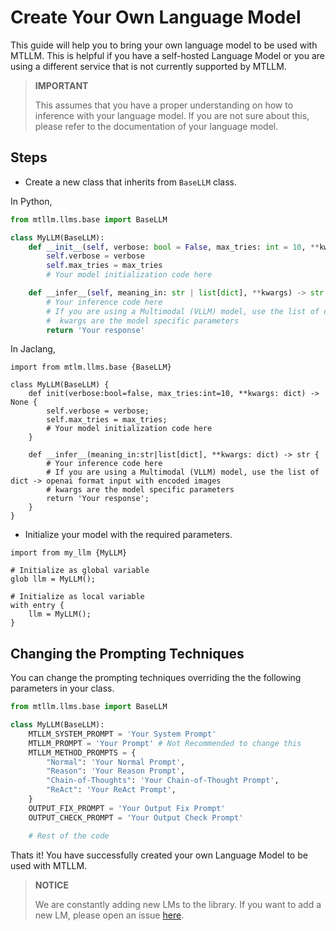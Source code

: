 # Create Your Own Language Model

This guide will help you to bring your own language model to be used with MTLLM. This is helpful if you have a self-hosted Language Model or you are using a different service that is not currently supported by MTLLM.

> **IMPORTANT**
>
> This assumes that you have a proper understanding on how to inference with your language model. If you are not sure about this, please refer to the documentation of your language model.

## Steps

- Create a new class that inherits from `BaseLLM` class.

In Python,
```python linenums="1"
from mtllm.llms.base import BaseLLM

class MyLLM(BaseLLM):
    def __init__(self, verbose: bool = False, max_tries: int = 10, **kwargs):
        self.verbose = verbose
        self.max_tries = max_tries
        # Your model initialization code here

    def __infer__(self, meaning_in: str | list[dict], **kwargs) -> str:
        # Your inference code here
        # If you are using a Multimodal (VLLM) model, use the list of dict -> openai format input with encoded images
        #  kwargs are the model specific parameters
        return 'Your response'
```

In Jaclang,
```jac linenums="1"
import from mtlm.llms.base {BaseLLM}

class MyLLM(BaseLLM) {
    def init(verbose:bool=false, max_tries:int=10, **kwargs: dict) -> None {
        self.verbose = verbose;
        self.max_tries = max_tries;
        # Your model initialization code here
    }

    def __infer__(meaning_in:str|list[dict], **kwargs: dict) -> str {
        # Your inference code here
        # If you are using a Multimodal (VLLM) model, use the list of dict -> openai format input with encoded images
        # kwargs are the model specific parameters
        return 'Your response';
    }
}
```

- Initialize your model with the required parameters.

```jac
import from my_llm {MyLLM}

# Initialize as global variable
glob llm = MyLLM();

# Initialize as local variable
with entry {
    llm = MyLLM();
}
```

## Changing the Prompting Techniques

You can change the prompting techniques overriding the the following parameters in your class.

```python
from mtllm.llms.base import BaseLLM

class MyLLM(BaseLLM):
    MTLLM_SYSTEM_PROMPT = 'Your System Prompt'
    MTLLM_PROMPT = 'Your Prompt' # Not Recommended to change this
    MTLLM_METHOD_PROMPTS = {
        "Normal": 'Your Normal Prompt',
        "Reason": 'Your Reason Prompt',
        "Chain-of-Thoughts": 'Your Chain-of-Thought Prompt',
        "ReAct": 'Your ReAct Prompt',
    }
    OUTPUT_FIX_PROMPT = 'Your Output Fix Prompt'
    OUTPUT_CHECK_PROMPT = 'Your Output Check Prompt'

    # Rest of the code
```

Thats it! You have successfully created your own Language Model to be used with MTLLM.

>  **NOTICE**
>
> We are constantly adding new LMs to the library. If you want to add a new LM, please open an issue [here](https://github.com/Jaseci-Labs/Jaseci/issues).
